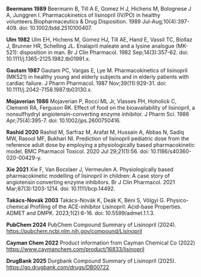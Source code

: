 **Beermann 1989** Beermann B, Till A E, Gomez H J, Hichens M, Bolognese J A, Junggren I. Pharmacokinetics of lisinopril (IV/PO) in healthy volunteers.Biopharmaceutics & Drug Disposition.  1989 Jul-Aug;10(4):397-409. doi: 10.1002/bdd.2510100407. 	

**Ulm 1982** Ulm EH, Hichens M, Gomez HJ, Till AE, Hand E, Vassil TC, Biollaz J, Brunner HR, Schelling JL. Enalapril maleate and a lysine analogue (MK-521): disposition in man. Br J Clin Pharmacol. 1982 Sep;14(3):357-62. doi: 10.1111/j.1365-2125.1982.tb01991.x.

**Gautam 1987** Gautam PC, Vargas E, Lye M. Pharmacokinetics of lisinopril (MK521) in healthy young and elderly subjects and in elderly patients with cardiac failure. J Pharm Pharmacol. 1987 Nov;39(11):929-31. doi: 10.1111/j.2042-7158.1987.tb03130.x.

**Mojaverian 1986** Mojaverian P, Rocci ML Jr, Vlasses PH, Hoholick C, Clementi RA, Ferguson RK. Effect of food on the bioavailability of lisinopril, a nonsulfhydryl angiotensin-converting enzyme inhibitor. J Pharm Sci. 1986 Apr;75(4):395-7. doi: 10.1002/jps.2600750416.	

**Rashid 2020** Rashid M, Sarfraz M, Arafat M, Hussain A, Abbas N, Sadiq MW, Rasool MF, Bukhari NI. Prediction of lisinopril pediatric dose from the reference adult dose by employing a physiologically based pharmacokinetic model. BMC Pharmacol Toxicol. 2020 Jul 29;21(1):56. doi: 10.1186/s40360-020-00429-y. 

**Xie 2021** Xie F, Van Bocxlaer J, Vermeulen A. Physiologically based pharmacokinetic modelling of lisinopril in children: A case story of angiotensin converting enzyme inhibitors. Br J Clin Pharmacol. 2021 Mar;87(3):1203-1214. doi: 10.1111/bcp.14492.

**Takács-Novák 2003** Takács-Novák K, Deák K, Béni S, Völgyi G. Physico-chemical Profiling of the ACE-inhibitor Lisinopril: Acid-base Properties. ADMET and DMPK. 2023;1(2):6-16. doi: 10.5599/admet.1.1.3.

**PubChem 2024** PubChem Compound Summary of Lisinopril (2024). https://pubchem.ncbi.nlm.nih.gov/compound/Lisinopril

**Cayman Chem 2022** Product information from Cayman Chemical Co (2022) https://www.caymanchem.com/product/16833/lisinopril

**DrugBank 2025** Durgbank Compound Summary of Lisinopril (2025). https://go.drugbank.com/drugs/DB00722